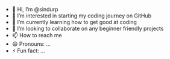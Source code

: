 - 👋 Hi, I’m @sindurp
- 👀 I’m interested in starting my coding journey on GitHub
- 🌱 I’m currently learning how to get good at coding
- 💞️ I’m looking to collaborate on any beginner friendly projects
- 📫 How to reach me 
- 😄 Pronouns: ...
- ⚡ Fun fact: ...

<!---
sindurp/sindurp is a ✨ special ✨ repository because its `README.md` (this file) appears on your GitHub profile.
You can click the Preview link to take a look at your changes.
--->
